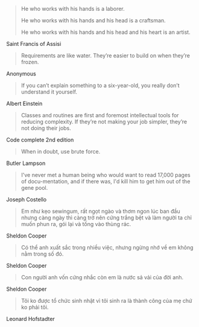 > He who works with his hands is a laborer.
>
> He who works with his hands and his head is a craftsman.
>
> He who works with his hands and his head and his heart is an artist.

Saint Francis of Assisi

> Requirements are like water. They’re easier to build on when they’re frozen.

Anonymous

> If you can’t explain something to a six-year-old, you really don’t understand it yourself.

Albert Einstein

> Classes and routines are first and foremost intellectual tools for reducing complexity. If they’re not making your job simpler, they’re not doing their jobs.

Code complete 2nd edition

> When in doubt, use brute force.

Butler Lampson

> I've never met a human being who would want to read 17,000 pages of docu-mentation, and if there was, I'd kill him to get him out of the gene pool.

Joseph Costello

> Em như kẹo sewingum, rất ngọt ngào và thơm ngon lúc ban đầu nhưng càng ngày thì càng trở nên cứng trắng bệt và làm người ta chỉ muốn phun ra, gói lại và tống vào thùng rác.

Sheldon Cooper

> Có thể anh xuất sắc trong nhiều việc, nhưng ngừng nhớ về em không nằm trong số đó.

Sheldon Cooper

> Con người anh vốn cứng nhắc còn em là nước sả vải của đời anh.

Sheldon Cooper

> Tôi ko được tổ chức sinh nhật vì tôi sinh ra là thành công của mẹ chứ ko phải tôi.

Leonard Hofstadter


